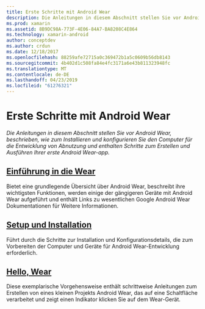 ```yaml
---
title: Erste Schritte mit Android Wear
description: Die Anleitungen in diesem Abschnitt stellen Sie vor Android Wear, beschrieben, wie zum Installieren und konfigurieren Sie den Computer für die Entwicklung von Abnutzung und enthalten Schritte zum Erstellen und Ausführen Ihrer erste Android Wear-app.
ms.prod: xamarin
ms.assetid: 8B9DC98A-773F-4E06-84A7-BA8208C4E864
ms.technology: xamarin-android
author: conceptdev
ms.author: crdun
ms.date: 12/18/2017
ms.openlocfilehash: 88259afe72715a0c369472b1a5c0609b56db8143
ms.sourcegitcommit: 4b402d1c508fa84e4fc3171a6e43b811323948fc
ms.translationtype: MT
ms.contentlocale: de-DE
ms.lasthandoff: 04/23/2019
ms.locfileid: "61276321"
---
```

# <a name="get-started-with-android-wear"></a>Erste Schritte mit Android Wear

_Die Anleitungen in diesem Abschnitt stellen Sie vor Android Wear, beschrieben, wie zum Installieren und konfigurieren Sie den Computer für die Entwicklung von Abnutzung und enthalten Schritte zum Erstellen und Ausführen Ihrer erste Android Wear-app._

## <a name="introduction-to-wearandroidwearget-startedintro-to-wearmd"></a>[Einführung in die Wear](~/android/wear/get-started/intro-to-wear.md)

Bietet eine grundlegende Übersicht über Android Wear, beschreibt ihre wichtigsten Funktionen, werden einige der gängigeren Geräte mit Android Wear aufgeführt und enthält Links zu wesentlichen Google Android Wear Dokumentationen für Weitere Informationen.

## <a name="setup--installationandroidwearget-startedinstallationmd"></a>[Setup und Installation](~/android/wear/get-started/installation.md)

Führt durch die Schritte zur Installation und Konfigurationsdetails, die zum Vorbereiten der Computer und Geräte für Android Wear-Entwicklung erforderlich.

## <a name="hello-wearandroidwearget-startedhello-wearmd"></a>[Hello, Wear](~/android/wear/get-started/hello-wear.md)

Diese exemplarische Vorgehensweise enthält schrittweise Anleitungen zum Erstellen von eines kleinen Projekts Android Wear, das auf eine Schaltfläche verarbeitet und zeigt einen Indikator klicken Sie auf dem Wear-Gerät.
